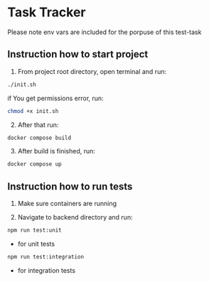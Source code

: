 # Task Tracker

Please note env vars are included for the porpuse of this test-task

## Instruction how to start project

1. From project root directory, open terminal and run:
```bash
./init.sh
```

if You get permissions error, run:
```bash
chmod +x init.sh
```

2. After that run:
```bash
docker compose build
```

3. After build is finished, run:
```bash
docker compose up
```

## Instruction how to run tests

1. Make sure containers are running

2. Navigate to backend directory and run:
```bash
npm run test:unit
```
- for unit tests
```bash
npm run test:integration
```
- for integration tests
